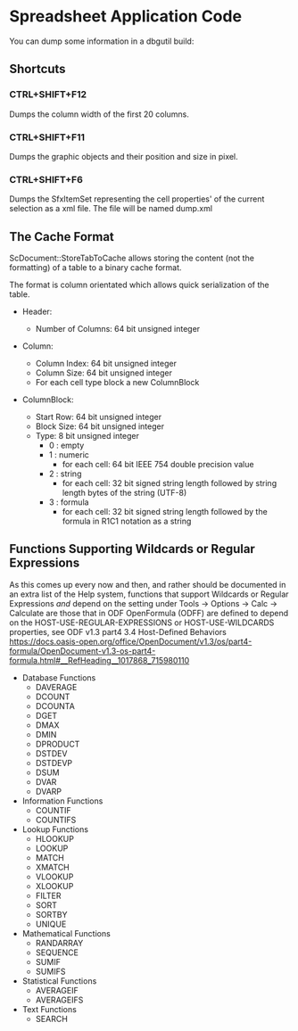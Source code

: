 # Spreadsheet Application Code

You can dump some information in a dbgutil build:

## Shortcuts

### CTRL+SHIFT+F12

Dumps the column width of the first 20 columns.

### CTRL+SHIFT+F11

Dumps the graphic objects and their position and size in pixel.

### CTRL+SHIFT+F6

Dumps the SfxItemSet representing the cell properties' of the
current selection as a xml file. The file will be named dump.xml

## The Cache Format

ScDocument::StoreTabToCache allows storing the content (not the formatting)
of a table to a binary cache format.

The format is column orientated which allows quick serialization of the table.

* Header:
    * Number of Columns: 64 bit unsigned integer

* Column:
    * Column Index: 64 bit unsigned integer
    * Column Size: 64 bit unsigned integer
    * For each cell type block a new ColumnBlock

* ColumnBlock:
    * Start Row: 64 bit unsigned integer
    * Block Size: 64 bit unsigned integer
    * Type: 8 bit unsigned integer
        - 0 : empty
        - 1 : numeric
            * for each cell: 64 bit IEEE 754 double precision value
        - 2 : string
            * for each cell: 32 bit signed string length followed by string length bytes of the string (UTF-8)
        - 3 : formula
            * for each cell: 32 bit signed string length followed by the formula in R1C1 notation as a string

## Functions Supporting Wildcards or Regular Expressions

As this comes up every now and then, and rather should be documented in an
extra list of the Help system, functions that support Wildcards or Regular
Expressions *and* depend on the setting under
Tools -> Options -> Calc -> Calculate are those that in ODF OpenFormula (ODFF)
are defined to depend on the HOST-USE-REGULAR-EXPRESSIONS or HOST-USE-WILDCARDS
properties, see ODF v1.3 part4 3.4 Host-Defined Behaviors
https://docs.oasis-open.org/office/OpenDocument/v1.3/os/part4-formula/OpenDocument-v1.3-os-part4-formula.html#__RefHeading__1017868_715980110

* Database Functions
  * DAVERAGE
  * DCOUNT
  * DCOUNTA
  * DGET
  * DMAX
  * DMIN
  * DPRODUCT
  * DSTDEV
  * DSTDEVP
  * DSUM
  * DVAR
  * DVARP
* Information Functions
  * COUNTIF
  * COUNTIFS
* Lookup Functions
  * HLOOKUP
  * LOOKUP
  * MATCH
  * XMATCH
  * VLOOKUP
  * XLOOKUP
  * FILTER
  * SORT
  * SORTBY
  * UNIQUE
* Mathematical Functions
  * RANDARRAY
  * SEQUENCE
  * SUMIF
  * SUMIFS
* Statistical Functions
  * AVERAGEIF
  * AVERAGEIFS
* Text Functions
  * SEARCH

